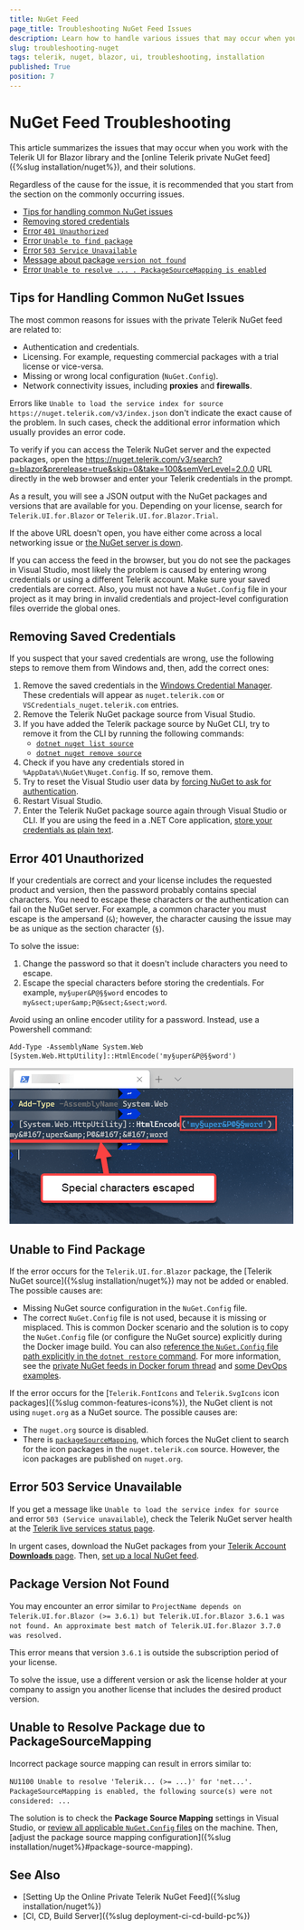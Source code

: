 ```yaml
---
title: NuGet Feed
page_title: Troubleshooting NuGet Feed Issues
description: Learn how to handle various issues that may occur when you work with the Telerik UI for Blazor library and the NuGet installation approach.
slug: troubleshooting-nuget
tags: telerik, nuget, blazor, ui, troubleshooting, installation
published: True
position: 7
---
```


# NuGet Feed Troubleshooting

This article summarizes the issues that may occur when you work with the Telerik UI for Blazor library and the [online Telerik private NuGet feed]({%slug installation/nuget%}), and their solutions.

Regardless of the cause for the issue, it is recommended that you start from the section on the commonly occurring issues.

* [Tips for handling common NuGet issues](#tips-for-handling-common-nuget-issues)
* [Removing stored credentials](#removing-saved-credentials)
* [Error `401 Unauthorized`](#error-401-unauthorized)
* [Error `Unable to find package`](#unable-to-find-package)
* [Error `503 Service Unavailable`](#error-503-service-unavailable)
* [Message about package `version not found`](#package-version-not-found)
* [Error `Unable to resolve ... . PackageSourceMapping is enabled`](#unable-to-resolve-package-due-to-packagesourcemapping)

## Tips for Handling Common NuGet Issues

The most common reasons for issues with the private Telerik NuGet feed are related to:

* Authentication and credentials.
* Licensing. For example, requesting commercial packages with a trial license or vice-versa.
* Missing or wrong local configuration (`NuGet.Config`).
* Network connectivity issues, including **proxies** and **firewalls**.

Errors like `Unable to load the service index for source https://nuget.telerik.com/v3/index.json` don't indicate the exact cause of the problem. In such cases, check the additional error information which usually provides an error code.

To verify if you can access the Telerik NuGet server and the expected packages, open the https://nuget.telerik.com/v3/search?q=blazor&prerelease=true&skip=0&take=100&semVerLevel=2.0.0 URL directly in the web browser and enter your Telerik credentials in the prompt.

As a result, you will see a JSON output with the NuGet packages and versions that are available for you. Depending on your license, search for `Telerik.UI.for.Blazor` or `Telerik.UI.for.Blazor.Trial`.

If the above URL doesn't open, you have either come across a local networking issue or [the NuGet server is down](#error-503-service-unavailable).

If you can access the feed in the browser, but you do not see the packages in Visual Studio, most likely the problem is caused by entering wrong credentials or using a different Telerik account. Make sure your saved credentials are correct. Also, you must not have a `NuGet.Config` file in your project as it may bring in invalid credentials and project-level configuration files override the global ones.

## Removing Saved Credentials

If you suspect that your saved credentials are wrong, use the following steps to remove them from Windows and, then, add the correct ones:

1. Remove the saved credentials in the [Windows Credential Manager](https://support.microsoft.com/en-us/windows/accessing-credential-manager-1b5c916a-6a16-889f-8581-fc16e8165ac0). These credentials will appear as `nuget.telerik.com` or `VSCredentials_nuget.telerik.com` entries.
2. Remove the Telerik NuGet package source from Visual Studio.
3. If you have added the Telerik  package source by NuGet CLI, try to remove it from the CLI by running the following commands:
    * [`dotnet nuget list source`](https://docs.microsoft.com/en-us/dotnet/core/tools/dotnet-nuget-list-source)
    * [`dotnet nuget remove source`](https://docs.microsoft.com/en-us/dotnet/core/tools/dotnet-nuget-remove-source)
4. Check if you have any credentials stored in `%AppData%\NuGet\Nuget.Config`. If so, remove them.
5. Try to reset the Visual Studio user data by [forcing NuGet to ask for authentication](https://stackoverflow.com/questions/43550797/how-to-force-nuget-to-ask-for-authentication-when-connecting-to-a-private-feed).
6. Restart Visual Studio.
7. Enter the Telerik NuGet package source again through Visual Studio or CLI. If you are using the feed in a .NET Core application, [store your credentials as plain text](#store-credentials-in-clear-text-for-the-telerik-nuget-feed).

## Error 401 Unauthorized

If your credentials are correct and your license includes the requested product and version, then the password probably contains special characters. You need to escape these characters or the authentication can fail on the NuGet server. For example, a common character you must escape is the ampersand (`&`); however, the character causing the issue may be as unique as the section character (`§`).

To solve the issue:

1. Change the password so that it doesn't include characters you need to escape.
2. Escape the special characters before storing the credentials. For example, `my§uper&P@§§word` encodes to `my&sect;uper&amp;P@&sect;&sect;word`.

Avoid using an online encoder utility for a password. Instead, use a Powershell command:

```
Add-Type -AssemblyName System.Web
[System.Web.HttpUtility]::HtmlEncode('my§uper&P@§§word')
```

![Powershell Encoding](images/encode-passwords-with-powershell.png)

## Unable to Find Package

If the error occurs for the `Telerik.UI.for.Blazor` package, the [Telerik NuGet source]({%slug installation/nuget%}) may not be added or enabled. The possible causes are:

* Missing NuGet source configuration in the `NuGet.Config` file.
* The correct `NuGet.Config` file is not used, because it is missing or misplaced. This is common Docker scenario and the solution is to copy the `NuGet.Config` file (or configure the NuGet source) explicitly during the Docker image build. You can also [reference the `NuGet.Config` file path explicitly in the `dotnet restore` command](https://learn.microsoft.com/en-us/dotnet/core/tools/dotnet-restore#options). For more information, see the [private NuGet feeds in Docker forum thread](https://www.telerik.com/forums/can-the-telerik-blazor-and-asp-net-tools-be-used-in-a-docker-container) and [some DevOps examples](https://github.com/LanceMcCarthy/DevOpsExamples).

If the error occurs for the [`Telerik.FontIcons` and `Telerik.SvgIcons` icon packages]({%slug common-features-icons%}), the NuGet client is not using `nuget.org` as a NuGet source. The possible causes are:

* The `nuget.org` source is disabled.
* There is [`packageSourceMapping`](https://learn.microsoft.com/en-us/nuget/consume-packages/package-source-mapping), which forces the NuGet client to search for the icon packages in the `nuget.telerik.com` source. However, the icon packages are published on `nuget.org`.

## Error 503 Service Unavailable

If you get a message like `Unable to load the service index for source` and error `503 (Service unavailable`), check the Telerik NuGet server health at the [Telerik live services status page](https://status.telerik.com/).

In urgent cases, download the NuGet packages from your [Telerik Account **Downloads** page](https://www.telerik.com/account/downloads/). Then, [set up a local NuGet feed](https://learn.microsoft.com/en-us/nuget/hosting-packages/local-feeds).

## Package Version Not Found

You may encounter an error similar to `ProjectName depends on Telerik.UI.for.Blazor (>= 3.6.1) but Telerik.UI.for.Blazor 3.6.1 was not found. An approximate best match of Telerik.UI.for.Blazor 3.7.0 was resolved.`

This error means that version `3.6.1` is outside the subscription period of your license.

To solve the issue, use a different version or ask the license holder at your company to assign you another license that includes the desired product version.

## Unable to Resolve Package due to PackageSourceMapping

Incorrect package source mapping can result in errors similar to:

`NU1100 Unable to resolve 'Telerik... (>= ...)' for 'net...'. PackageSourceMapping is enabled, the following source(s) were not considered: ...`

The solution is to check the **Package Source Mapping** settings in Visual Studio, or [review all applicable `NuGet.Config` files](https://learn.microsoft.com/en-us/nuget/consume-packages/configuring-nuget-behavior#config-file-locations-and-uses) on the machine. Then, [adjust the package source mapping configuration]({%slug installation/nuget%}#package-source-mapping).

## See Also

* [Setting Up the Online Private Telerik NuGet Feed]({%slug installation/nuget%})
* [CI, CD, Build Server]({%slug deployment-ci-cd-build-pc%})
